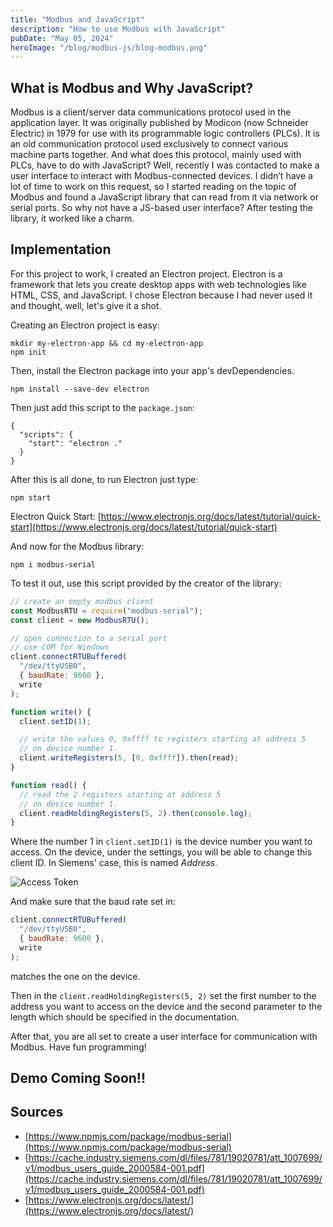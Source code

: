 ```yaml
---
title: "Modbus and JavaScript"
description: "How to use Modbus with JavaScript"
pubDate: "May 05, 2024"
heroImage: "/blog/modbus-js/blog-modbus.png"
---
```


## What is Modbus and Why JavaScript?

Modbus is a client/server data communications protocol used in the application layer. It was originally published by Modicon (now Schneider Electric) in 1979 for use with its programmable logic controllers (PLCs). It is an old communication protocol used exclusively to connect various machine parts together. And what does this protocol, mainly used with PLCs, have to do with JavaScript? Well, recently I was contacted to make a user interface to interact with Modbus-connected devices. I didn’t have a lot of time to work on this request, so I started reading on the topic of Modbus and found a JavaScript library that can read from it via network or serial ports. So why not have a JS-based user interface? After testing the library, it worked like a charm.

## Implementation

For this project to work, I created an Electron project. Electron is a framework that lets you create desktop apps with web technologies like HTML, CSS, and JavaScript. I chose Electron because I had never used it and thought, well, let's give it a shot.

Creating an Electron project is easy:

```
mkdir my-electron-app && cd my-electron-app
npm init
```

Then, install the Electron package into your app's devDependencies.

```
npm install --save-dev electron
```

Then just add this script to the `package.json`:

```
{
  "scripts": {
    "start": "electron ."
  }
}
```

After this is all done, to run Electron just type:

```
npm start
```

Electron Quick Start: [https://www.electronjs.org/docs/latest/tutorial/quick-start](https://www.electronjs.org/docs/latest/tutorial/quick-start)

And now for the Modbus library:

```
npm i modbus-serial
```

To test it out, use this script provided by the creator of the library:

```javascript
// create an empty modbus client
const ModbusRTU = require("modbus-serial");
const client = new ModbusRTU();

// open connection to a serial port
// use COM for Windows
client.connectRTUBuffered(
  "/dev/ttyUSB0",
  { baudRate: 9600 },
  write
);

function write() {
  client.setID(1);

  // write the values 0, 0xffff to registers starting at address 5
  // on device number 1.
  client.writeRegisters(5, [0, 0xffff]).then(read);
}

function read() {
  // read the 2 registers starting at address 5
  // on device number 1.
  client.readHoldingRegisters(5, 2).then(console.log);
}
```

Where the number 1 in `client.setID(1)` is the device number you want to access. On the device, under the settings, you will be able to change this client ID. In Siemens' case, this is named _Address_.

![Access Token](/blog/modbus-js/image.png)

And make sure that the baud rate set in:

```javascript
client.connectRTUBuffered(
  "/dev/ttyUSB0",
  { baudRate: 9600 },
  write
);
```

matches the one on the device.

Then in the `client.readHoldingRegisters(5, 2)` set the first number to the address you want to access on the device and the second parameter to the length which should be specified in the documentation.

After that, you are all set to create a user interface for communication with Modbus. Have fun programming!

## Demo Coming Soon!!

## Sources

- [https://www.npmjs.com/package/modbus-serial](https://www.npmjs.com/package/modbus-serial)
- [https://cache.industry.siemens.com/dl/files/781/19020781/att_1007699/v1/modbus_users_guide_2000584-001.pdf](https://cache.industry.siemens.com/dl/files/781/19020781/att_1007699/v1/modbus_users_guide_2000584-001.pdf)
- [https://www.electronjs.org/docs/latest/](https://www.electronjs.org/docs/latest/)
